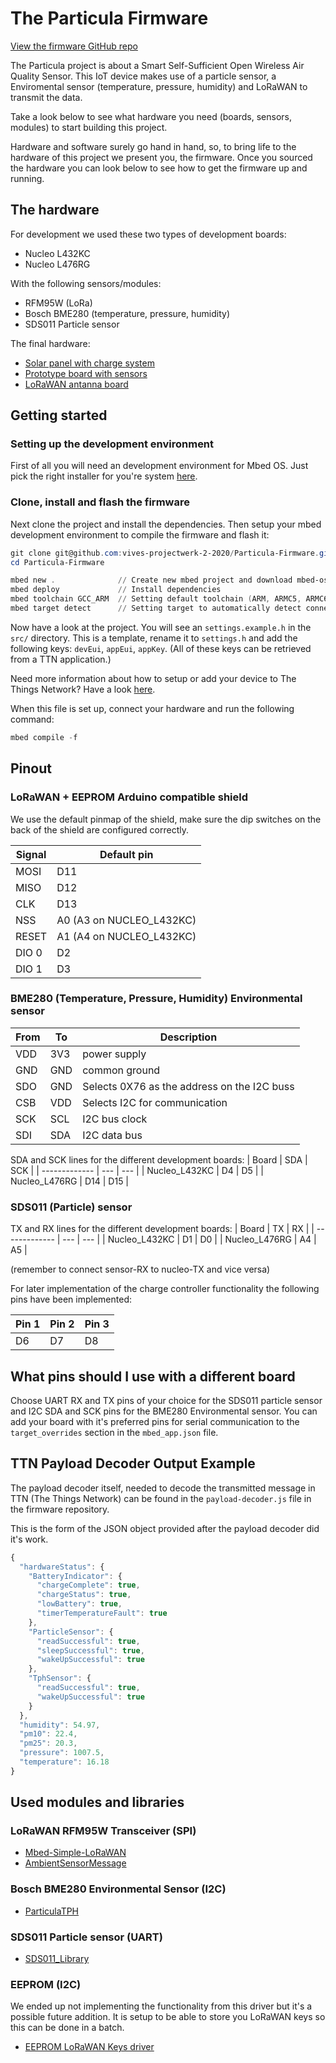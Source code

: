 # The Particula Firmware

[View the firmware GitHub repo](https://github.com/vives-projectwerk-2-2020/Particula-Firmware)

The Particula project is about a Smart Self-Sufficient
Open Wireless Air Quality Sensor.
This IoT device makes use of a particle sensor,
a Enviromental sensor (temperature, pressure, humidity) and LoRaWAN to transmit the data.

Take a look below to see what hardware you need (boards, sensors, modules)
to start building this project.

Hardware and software surely go hand in hand, so, to bring life to the hardware
of this project we present you, the firmware. Once you sourced the hardware
you can look below to see how to get the firmware up and running.

## The hardware

For development we used these two types of development boards:

- Nucleo L432KC
- Nucleo L476RG

With the following sensors/modules:

- RFM95W (LoRa)
- Bosch BME280 (temperature, pressure, humidity)
- SDS011 Particle sensor

The final hardware:

- [Solar panel with charge system](https://github.com/vives-projectwerk-2-2020/FinalSolarChargeSystem)
- [Prototype board with sensors](https://github.com/vives-projectwerk-2-2020/Prototype_Board_Niels.git)
- [LoRaWAN antanna board](https://github.com/vives-projectwerk-2-2020/LoRaWAN-antenna.git)

## Getting started

### Setting up the development environment

First of all you will need an development environment for Mbed OS.
Just pick the right installer for you're system [here](https://os.mbed.com/docs/mbed-os/v5.15/tools/installation-and-setup.html).

### Clone, install and flash the firmware

Next clone the project and install the dependencies.
Then setup your mbed development environment to compile the firmware and flash it:

```PowerShell
git clone git@github.com:vives-projectwerk-2-2020/Particula-Firmware.git
cd Particula-Firmware

mbed new .              // Create new mbed project and download mbed-os library
mbed deploy             // Install dependencies
mbed toolchain GCC_ARM  // Setting default toolchain (ARM, ARMC5, ARMC6, IAR, GCC_ARM)
mbed target detect      // Setting target to automatically detect connected device
```

Now have a look at the project.
You will see an `settings.example.h` in the `src/` directory.
This is a template, rename it to `settings.h` and add the following keys:
`devEui`, `appEui`, `appKey`.
(All of these keys can be retrieved from a TTN application.)

Need more information about how to setup or add your device to The Things Network?
Have a look [here](../ttn/).

When this file is set up, connect your hardware and run the following command:

```PowerShell
mbed compile -f
```

## Pinout

### LoRaWAN + EEPROM Arduino compatible shield

We use the default pinmap of the shield, make sure the dip switches on the back
of the shield are configured correctly.

| Signal | Default pin              |
| ------ | ------------------------ |
| MOSI   | D11                      |
| MISO   | D12                      |
| CLK    | D13                      |
| NSS    | A0 (A3 on NUCLEO_L432KC) |
| RESET  | A1 (A4 on NUCLEO_L432KC) |
| DIO 0  | D2                       |
| DIO 1  | D3                       |

### BME280 (Temperature, Pressure, Humidity) Environmental sensor

| From | To  | Description                                 |
| ---- | --- | ------------------------------------------- |
| VDD  | 3V3 | power supply                                |
| GND  | GND | common ground                               |
| SDO  | GND | Selects 0X76 as the address on the I2C buss |
| CSB  | VDD | Selects I2C for communication               |
| SCK  | SCL | I2C bus clock                               |
| SDI  | SDA | I2C data bus                                |

SDA and SCK lines for the different development boards:
| Board         | SDA | SCK |
| ------------- | --- | --- |
| Nucleo_L432KC | D4  | D5  |
| Nucleo_L476RG | D14 | D15 |

### SDS011 (Particle) sensor

TX and RX lines for the different development boards:
| Board         | TX  | RX  |
| ------------- | --- | --- |
| Nucleo_L432KC | D1  | D0  |
| Nucleo_L476RG | A4  | A5  |

(remember to connect sensor-RX to nucleo-TX and vice versa)

For later implementation of the charge controller functionality the following
pins have been implemented:

| Pin 1 | Pin 2 | Pin 3 |
| ----- | ----- | ----- |
| D6    | D7    | D8    |

## What pins should I use with a different board

Choose UART RX and TX pins of your choice for the SDS011 particle sensor
and I2C SDA and SCK pins for the BME280 Environmental sensor.
You can add your board with it's preferred pins for serial communication
to the `target_overrides` section in the `mbed_app.json` file.

## TTN Payload Decoder Output Example

The payload decoder itself, needed to decode the transmitted message in TTN
(The Things Network) can be found in the `payload-decoder.js`
file in the firmware repository.

This is the form of the JSON object provided after the payload decoder did
it's work.

```javascript
{
  "hardwareStatus": {
    "BatteryIndicator": {
      "chargeComplete": true,
      "chargeStatus": true,
      "lowBattery": true,
      "timerTemperatureFault": true
    },
    "ParticleSensor": {
      "readSuccessful": true,
      "sleepSuccessful": true,
      "wakeUpSuccessful": true
    },
    "TphSensor": {
      "readSuccessful": true,
      "wakeUpSuccessful": true
    }
  },
  "humidity": 54.97,
  "pm10": 22.4,
  "pm25": 20.3,
  "pressure": 1007.5,
  "temperature": 16.18
}
```

## Used modules and libraries

### LoRaWAN RFM95W Transceiver (SPI)

- [Mbed-Simple-LoRaWAN](https://github.com/sillevl/mbed-Simple-LoRaWAN)
- [AmbientSensorMessage](https://github.com/vives-projectwerk-2-2020/AmbiantSensorMessage)

### Bosch BME280 Environmental Sensor (I2C)

- [ParticulaTPH](https://github.com/vives-projectwerk-2-2020/ParticulaTPH)

### SDS011 Particle sensor (UART)

- [SDS011_Library](https://github.com/vives-projectwerk-2-2020/SDS011_Library)

### EEPROM (I2C)

We ended up not implementing the functionality from this driver but it's a
possible future addition.
It is setup to be able to store you LoRaWAN keys so this can be done in a batch.

- [EEPROM LoRaWAN Keys driver](https://github.com/vives-projectwerk-2-2020/EepromLoraWANKeys)
